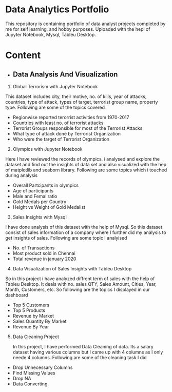# Data Analytics Portfolio

This repository is containing portfolio of data analyst projects completed by me for self learning, and hobby purposes. Uploaded with the hepl of Jupyter Notebook, Mysql, Tableu Desktop.

# Content  

 
 - ## Data Analysis And Visualization
 

  1) Global Terrorism with Jupyter Notebook
  
  This dataset includes city, their motive, no. of kills, year of attacks, countries, type of attack, types of target, terrorist group name, property type. Following are some of the topics covered
  
 - Regionwise reported terorrist activities from 1970-2017
 - Countries with least no. of terrorist attacks
 - Terrorist Groups responsible for most of the Terrorist Attacks
 - What type of attack done by Terrorist Organization
 - Who were the target of Terrorist Organization
 
     
     
  2) Olympics with Jupyter Notebook
  
  Here I have reviewed the records of olympics. i analysed and explore the dataset and find out the insights of data set and also visualized with the hep of matplotlib and seaborn library. Following are some topics which i touched during analysis
    
 - Overall Partcipants in olympics
 - Age of participants
 - Male and Femal ratio
 - Gold Medals per Country
 - Height vs Weight of Gold Medalist
 
    

 3) Sales Insights with Mysql
   
   I have done analysis of this dataset with  the help of Mysql. So this dataset consist of sales information of a company where I further did my analysis to get insights of sales. Following are some topic I analyised
   
 - No. of Transactions
 - Most product sold in Chennai
 - Total revenue in january 2020
 
    

4) Data Visualization of Sales Insights with Tableu Desktop

  So in this project i have analyzed diffrent term of sales with the help of Tableu Desktop. It deals with no. sales QTY, Sales Amount, Cities, Year, Month, Customers, etc. So following are the topics I displayed in our dashboard
   
- Top 5 Customers
- Top 5 Products
- Revenue by Market
- Sales Quantity By Market
- Revenue By Year



5) Data Cleaning Project

   In this project, I have performed Data Cleaning of data. Its a salary dataset having various columns but I came up with 4 columns as I only neede 4 columns. Following are some of the cleaning task I did

- Drop Unnecessary Columns
- Find Missing Values
- Drop NA 
- Data Converting
